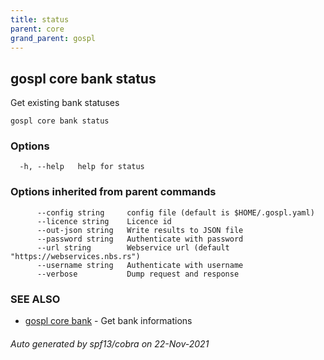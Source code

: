 ```yaml
---
title: status
parent: core
grand_parent: gospl
---
```

## gospl core bank status

Get existing bank statuses

```
gospl core bank status
```

### Options

```
  -h, --help   help for status
```

### Options inherited from parent commands

```
      --config string     config file (default is $HOME/.gospl.yaml)
      --licence string    Licence id
      --out-json string   Write results to JSON file
      --password string   Authenticate with password
      --url string        Webservice url (default "https://webservices.nbs.rs")
      --username string   Authenticate with username
      --verbose           Dump request and response
```

### SEE ALSO

* [gospl core bank](index.md)	 - Get bank informations

###### Auto generated by spf13/cobra on 22-Nov-2021
